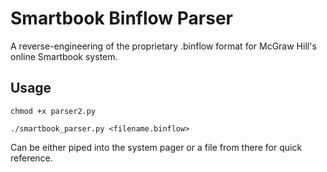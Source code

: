 Smartbook Binflow Parser
========================

A reverse-engineering of the proprietary .binflow format for McGraw Hill's online Smartbook system.


## Usage
`chmod +x parser2.py`

`./smartbook_parser.py <filename.binflow>`

Can be either piped into the system pager or a file from there for quick reference.

